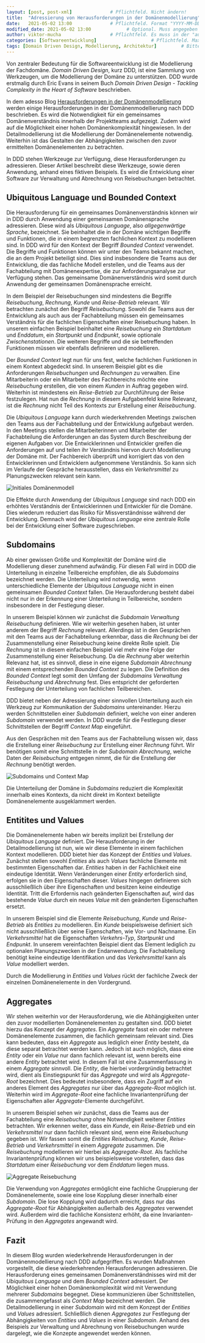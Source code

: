 ```yaml
---
layout: [post, post-xml]              # Pflichtfeld. Nicht ändern!
title:  "Adressierung von Herausforderungen in der Domänenmodellierung"         # Pflichtfeld. Bitte einen Titel für den Blog Post angeben.
date:   2021-05-02 13:00              # Pflichtfeld. Format "YYYY-MM-DD HH:MM". Muss für Veröffentlichung in der Vergangenheit liegen. (Für Preview egal)
modified_date: 2021-05-02 13:00             # Optional. Muss angegeben werden, wenn eine bestehende Datei geändert wird.
author: viktor-mucha                  # Pflichtfeld. Es muss in der "authors.yml" einen Eintrag mit diesem Namen geben.
categories: [Softwareentwicklung]                    # Pflichtfeld. Maximal eine der angegebenen Kategorien verwenden.
tags: [Domain Driven Design, Modellierung, Architektur]         # Bitte auf Großschreibung achten.
---
```


Von zentraler Bedeutung für die Softwareentwicklung ist die Modellierung der Fachdomäne.
_Domain Driven Design_, kurz DDD, ist eine Sammlung von Werkzeugen, um die Modellierung der Domäne zu unterstützen.
DDD wurde erstmalig durch Eric Evans in seinem Buch _Domain Driven Design - Tackling Complexity in the Heart of Software_ beschrieben.

In dem adesso Blog [Herausforderungen in der Domänenmodellierung](https://www.adesso.de/de/news/blog/herausforderungen-in-der-domaenenmodellierung.jsp) werden einige Herausforderungen in der Domänenmodellierung nach DDD beschrieben.
Es wird die Notwendigkeit für ein gemeinsames Domänenverständnis innerhalb der Projektteams aufgezeigt.
Zudem wird auf die Möglichkeit einer hohen Domänenkomplexität hingewiesen.
In der Detailmodellierung ist die Modellierung der Domänenelemente notwendig.
Weiterhin ist das Gestalten der Abhängigkeiten zwischen den zuvor ermittelten Domänenelementen zu betrachten.

In DDD stehen Werkzeuge zur Verfügung, diese Herausforderungen zu adressieren.
Dieser Artikel beschreibt diese Werkzeuge, sowie deren Anwendung, anhand eines fiktiven Beispiels.
Es wird die Entwicklung einer Software zur Verwaltung und Abrechnung von Reisebuchungen betrachtet.

## Ubiquitous Language und Bounded Context

Die Herausforderung für ein gemeinsames Domänenverständnis können wir in DDD durch Anwendung einer gemeinsamen Domänensprache adressieren.
Diese wird als _Ubiquitous Language_, also _allgegenwärtige Sprache_, bezeichnet. 
Sie beinhaltet die in der Domäne wichtigen Begriffe und Funktionen, die in einem begrenzten fachlichen Kontext zu modellieren sind.
In DDD wird für den Kontext der Begriff _Bounded Context_ verwendet.
Die Begriffe und Funktionen können wir unter den Teams bekannt machen, die an dem Projekt beteiligt sind.
Dies sind insbesondere die Teams aus der Entwicklung, die das fachliche Modell erstellen, und die Teams aus der Fachabteilung mit Domänenexpertise, die zur Anforderungsanalyse zur Verfügung stehen.
Das gemeinsame Domänenverständnis wird somit durch Anwendung der gemeinsamen Domänensprache erreicht.

In dem Beispiel der Reisebuchungen sind mindestens die Begriffe _Reisebuchung_, _Rechnung_, _Kunde_ und _Reise-Betrieb_ relevant. 
Wir betrachten zunächst den Begriff _Reisebuchung_.
Sowohl die Teams aus der Entwicklung als auch aus der Fachabteilung müssen ein gemeinsames Verständnis für die fachlichen Eigenschaften einer Reisebuchung haben.
In unserem einfachen Beispiel beinhaltet eine _Reisebuchung_ ein _Startdatum_ und _Enddatum_, ein _Startpunkt_ und _Endpunkt_, sowie optionale _Zwischenstationen_.
Die weiteren Begriffe und die sie betreffenden Funktionen müssen wir ebenfalls definieren und modellieren.

Der _Bounded Context_ legt nun für uns fest, welche fachlichen Funktionen in einem Kontext abgedeckt sind.
In unserem Beispiel gibt es die Anforderungen _Reisebuchungen_ und _Rechnungen_ zu verwalten.
Eine Mitarbeiterin oder ein Mitarbeiter des Fachbereichs möchte eine _Reisebuchung_ erstellen, die von einem _Kunden_ in Auftrag gegeben wird.
Weiterhin ist mindestens ein _Reise-Betrieb_ zur Durchführung der Reise festzulegen.
Hat nun die _Rechnung_ in diesem Aufgabenfeld keine Relevanz, ist die _Rechnung_ nicht Teil des Kontexts zur Erstellung einer _Reisebuchung_.

Die _Ubiquitous Language_ kann durch wiederkehrenden Meetings zwischen den Teams aus der Fachabteilung und der Entwicklung aufgebaut werden. 
In den Meetings stellen die Mitarbeiterinnen und Mitarbeiter der Fachabteilung die Anforderungen an das System durch Beschreibung der eigenen Aufgaben vor.
Die Entwicklerinnen und Entwickler greifen die Anforderungen auf und teilen ihr Verständnis hiervon durch Modellierung der Domäne mit.
Der Fachbereich überprüft und korrigiert das von den Entwicklerinnen und Entwicklern aufgenommene Verständnis.
So kann sich im Verlaufe der Gespräche herausstellen, dass ein _Verkehrsmittel_ zu Planungszwecken relevant sein kann.

![Initiales Domänenmodell](/assets/images/posts/Adressierung-von-Herausforderungen-in-der-Domaenenmodellierung/bild_01_initiales_domaenenmodell.png)

Die Effekte durch Anwendung der _Ubiquitous Language_ sind nach DDD ein erhöhtes Verständnis der Entwicklerinnen und Entwickler für die Domäne.
Dies wiederum reduziert das Risiko für Missverständnisse während der Entwicklung.
Demnach wird der _Ubiquitous Language_ eine zentrale Rolle bei der Entwicklung einer Software zugeschrieben.

## Subdomains

Ab einer gewissen Größe und Komplexität der Domäne wird die Modellierung dieser zunehmend aufwändig.
Für diesen Fall wird in DDD die Unterteilung in einzelne Teilbereiche empfohlen, die als _Subdomains_ bezeichnet werden.
Die Unterteilung wird notwendig, wenn unterschiedliche Elemente der _Ubiquitous Language_ nicht in einen gemeinsamen _Bounded Context_ fallen.
Die Herausforderung besteht dabei nicht nur in der Erkennung einer Unterteilung in Teilbereiche, sondern insbesondere in der Festlegung dieser.

In unserem Beispiel können wir zunächst die _Subdomain_ _Verwaltung Reisebuchung_ definieren.
Wie wir weiterhin gesehen haben, ist unter anderem der Begriff _Rechnung_ relevant.
Allerdings ist in den Gesprächen mit den Teams aus der Fachabteilung erkennbar, dass die _Rechnung_ bei der Zusammenstellung einer Reisebuchung keine direkte Rolle spielt.
Die _Rechnung_ ist in diesem einfachen Beispiel viel mehr eine Folge der Zusammenstellung einer Reisebuchung.
Da die _Rechnung_ aber weiterhin Relevanz hat, ist es sinnvoll, diese in eine eigene _Subdomain_ _Abrechnung_ mit einem entsprechenden _Bounded Context_ zu legen.
Die Definition des _Bounded Context_ legt somit den Umfang der _Subdomains_ _Verwaltung Reisebuchung_ und _Abrechnung_ fest.
Dies entspricht der geforderten Festlegung der Unterteilung von fachlichen Teilbereichen.

DDD bietet neben der Adressierung einer sinnvollen Unterteilung auch ein Werkzeug zur Kommunikation der _Subdomains_ untereinander.
Hierzu werden Schnittstellen einer _Subdomain_ definiert, welche von einer anderen _Subdomain_ verwendet werden.
In DDD wurde für die Festlegung dieser Schnittstellen der Begriff _Context Map_ eingeführt.

Aus den Gesprächen mit den Teams aus der Fachabteilung wissen wir, dass die Erstellung einer _Reisebuchung_ zur Erstellung einer _Rechnung_ führt.
Wir benötigen somit eine Schnittstelle in der _Subdomain_ _Abrechnung_, welche Daten der _Reisebuchung_ entgegen nimmt, die für die Erstellung der _Rechnung_ benötigt werden.

![Subdomains und Context Map](/assets/images/posts/Adressierung-von-Herausforderungen-in-der-Domaenenmodellierung/bild_02_subdomains_und_context_map.png)

Die Unterteilung der Domäne in _Subdomains_ reduziert die Komplexität innerhalb eines Kontexts, da nicht direkt im Kontext beteiligte Domänenelemente ausgeklammert werden.

## Entitites und Values

Die Domänenelemente haben wir bereits implizit bei Erstellung der _Ubiquitous Language_ definiert.
Die Herausforderung in der Detailmodellierung ist nun, wie wir diese Elemente in einem fachlichen Kontext modellieren.
DDD bietet hier das Konzept der _Entities_ und _Values_.
Zunächst stellen sowohl _Entities_ als auch _Values_ fachliche Elemente mit bestimmten Eigenschaften dar.
_Entities_ haben in der Fachlichkeit eine eindeutige Identität.
Wenn Veränderungen einer _Entity_ erforderlich sind, erfolgen sie in den Eigenschaften dieser.
_Values_ hingegen definieren sich ausschließlich über ihre Eigenschaften und besitzen keine eindeutige Identität.
Tritt die Erfordernis nach geänderten Eigenschaften auf, wird das bestehende _Value_ durch ein neues _Value_ mit den geänderten Eigenschaften ersetzt.

In unserem Beispiel sind die Elemente _Reisebuchung_, _Kunde_ und _Reise-Betrieb_ als _Entities_ zu modellieren.
Ein _Kunde_ beispielsweise definiert sich nicht ausschließlich über seine Eigenschaften, wie Vor- und Nachname.
Ein _Verkehrsmittel_ hat die Eigenschaften _Verkehrs-Typ_, _Startpunkt_ und _Endpunkt_.
In unserem vereinfachten Beispiel dient das Element lediglich zu optionalen Planungszwecken in der Endanwendung.
Die Fachabteilung benötigt keine eindeutige Identifikation und das _Verkehrsmittel_ kann als _Value_ modelliert werden.

Durch die Modellierung in _Entities_ und _Values_ rückt der fachliche Zweck der einzelnen Domänenelemente in den Vordergrund.

## Aggregates

Wir stehen weiterhin vor der Herausforderung, wie die Abhängigkeiten unter den zuvor modellierten Domänenelementen zu gestalten sind.
DDD bietet hierzu das Konzept der _Aggregates_.
Ein _Aggregate_ fasst ein oder mehrere Domänenelemente zusammen, die fachlich gemeinsam relevant sind.
Dies kann bedeuten, dass ein _Aggregate_ aus lediglich einer _Entity_ besteht, da diese separat betrachtet werden kann.
Jedoch ist auch möglich, dass eine _Entity_ oder ein _Value_ nur dann fachlich relevant ist, wenn bereits eine andere _Entity_ betrachtet wird.
In diesem Fall ist eine Zusammenfassung in einem _Aggregate_ sinnvoll.
Die _Entity_, die hierbei vordergründig betrachtet wird, dient als Einstiegspunkt für das _Aggregate_ und wird als _Aggregate-Root_ bezeichnet.
Dies bedeutet insbesondere, dass ein Zugriff auf ein anderes Element des _Aggregates_ nur über das _Aggregate-Root_ möglich ist.
Weiterhin wird im _Aggregate-Root_ eine fachliche Invariantenprüfung der Eigenschaften aller _Aggregate_-Elemente durchgeführt.

In unserem Beispiel sehen wir zunächst, dass die Teams aus der Fachabteilung eine _Reisebuchung_ ohne Notwendigkeit weiterer _Entities_ betrachten.
Wir erkennen weiter, dass ein _Kunde_, ein _Reise-Betrieb_ und ein _Verkehrsmittel_ nur dann fachlich relevant sind, wenn eine _Reisebuchung_ gegeben ist.
Wir fassen somit die _Entities_ _Reisebuchung_, _Kunde_, _Reise-Betrieb_ und _Verkehrsmittel_ in einem _Aggregate_ zusammen.
Die _Reisebuchung_ modellieren wir hierbei als _Aggregate-Root_.
Als fachliche Invariantenprüfung können wir uns beispielsweise vorstellen, dass das _Startdatum_ einer _Reisebuchung_ vor dem _Enddatum_ liegen muss.

![Aggregate Reisebuchung](/assets/images/posts/Adressierung-von-Herausforderungen-in-der-Domaenenmodellierung/bild_03_aggregate_reisebuchung.png)

Die Verwendung von _Aggregates_ ermöglicht eine fachliche Gruppierung der Domänenelemente, sowie eine lose Kopplung dieser innerhalb einer _Subdomain_.
Die lose Kopplung wird dadurch erreicht, dass nur das _Aggregate-Root_ für Abhängigkeiten außerhalb des _Aggregates_ verwendet wird.
Außerdem wird die fachliche Konsistenz erhöht, da eine Invarianten-Prüfung in den _Aggregates_ angewandt wird.

## Fazit

In diesem Blog wurden wiederkehrende Herausforderungen in der Domänenmodellierung nach DDD aufgegriffen.
Es wurden Maßnahmen vorgestellt, die diese wiederkehrenden Herausforderungen adressieren.
Die Herausforderung eines gemeinsamen Domänenverständnisses wird mit der _Ubiquitous Language_ und dem _Bounded Context_ adressiert.
Der Möglichkeit einer hohen Domänenkomplexität wird mit Verwendung mehrerer _Subdomains_ begegnet.
Diese kommunizieren über Schnittstellen, die zusammengefasst als _Context Map_ bezeichnet werden.
Die Detailmodellierung in einer _Subdomain_ wird mit dem Konzept der _Entities_ und _Values_ adressiert.
Schließlich dienen _Aggregates_ zur Festlegung der Abhängigkeiten von _Entities_ und _Values_ in einer _Subdomain_.
Anhand des Beispiels zur Verwaltung und Abrechnung von Reisebuchungen wurde dargelegt, wie die Konzepte angewendet werden können.
